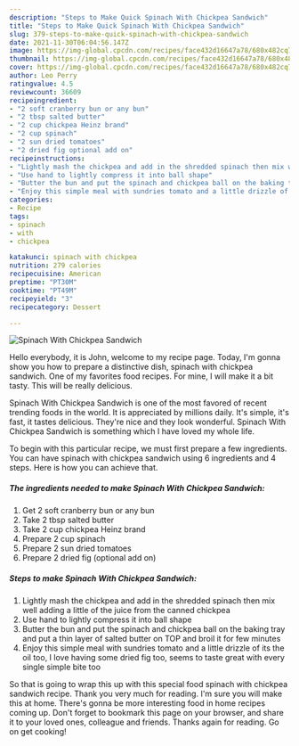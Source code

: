 ```yaml
---
description: "Steps to Make Quick Spinach With Chickpea Sandwich"
title: "Steps to Make Quick Spinach With Chickpea Sandwich"
slug: 379-steps-to-make-quick-spinach-with-chickpea-sandwich
date: 2021-11-30T06:04:56.147Z
image: https://img-global.cpcdn.com/recipes/face432d16647a78/680x482cq70/spinach-with-chickpea-sandwich-recipe-main-photo.jpg
thumbnail: https://img-global.cpcdn.com/recipes/face432d16647a78/680x482cq70/spinach-with-chickpea-sandwich-recipe-main-photo.jpg
cover: https://img-global.cpcdn.com/recipes/face432d16647a78/680x482cq70/spinach-with-chickpea-sandwich-recipe-main-photo.jpg
author: Leo Perry
ratingvalue: 4.5
reviewcount: 36609
recipeingredient:
- "2 soft cranberry bun or any bun"
- "2 tbsp salted butter"
- "2 cup chickpea Heinz brand"
- "2 cup spinach"
- "2 sun dried tomatoes"
- "2 dried fig optional add on"
recipeinstructions:
- "Lightly mash the chickpea and add in the shredded spinach then mix well adding a little of the juice from the canned chickpea"
- "Use hand to lightly compress it into ball shape"
- "Butter the bun and put the spinach and chickpea ball on the baking tray and put a thin layer of salted butter on TOP and broil it for few minutes"
- "Enjoy this simple meal with sundries tomato and a little drizzle of its the oil too, I love having some dried fig too, seems to taste great with every single simple bite too"
categories:
- Recipe
tags:
- spinach
- with
- chickpea

katakunci: spinach with chickpea 
nutrition: 279 calories
recipecuisine: American
preptime: "PT30M"
cooktime: "PT49M"
recipeyield: "3"
recipecategory: Dessert

---
```



![Spinach With Chickpea Sandwich](https://img-global.cpcdn.com/recipes/face432d16647a78/680x482cq70/spinach-with-chickpea-sandwich-recipe-main-photo.jpg)

Hello everybody, it is John, welcome to my recipe page. Today, I'm gonna show you how to prepare a distinctive dish, spinach with chickpea sandwich. One of my favorites food recipes. For mine, I will make it a bit tasty. This will be really delicious.

Spinach With Chickpea Sandwich is one of the most favored of recent trending foods in the world. It is appreciated by millions daily. It's simple, it's fast, it tastes delicious. They're nice and they look wonderful. Spinach With Chickpea Sandwich is something which I have loved my whole life.




To begin with this particular recipe, we must first prepare a few ingredients. You can have spinach with chickpea sandwich using 6 ingredients and 4 steps. Here is how you can achieve that.

<!--inarticleads1-->

##### The ingredients needed to make Spinach With Chickpea Sandwich:

1. Get 2 soft cranberry bun or any bun
1. Take 2 tbsp salted butter
1. Take 2 cup chickpea Heinz brand
1. Prepare 2 cup spinach
1. Prepare 2 sun dried tomatoes
1. Prepare 2 dried fig (optional add on)




<!--inarticleads2-->

##### Steps to make Spinach With Chickpea Sandwich:

1. Lightly mash the chickpea and add in the shredded spinach then mix well adding a little of the juice from the canned chickpea
1. Use hand to lightly compress it into ball shape
1. Butter the bun and put the spinach and chickpea ball on the baking tray and put a thin layer of salted butter on TOP and broil it for few minutes
1. Enjoy this simple meal with sundries tomato and a little drizzle of its the oil too, I love having some dried fig too, seems to taste great with every single simple bite too




So that is going to wrap this up with this special food spinach with chickpea sandwich recipe. Thank you very much for reading. I'm sure you will make this at home. There's gonna be more interesting food in home recipes coming up. Don't forget to bookmark this page on your browser, and share it to your loved ones, colleague and friends. Thanks again for reading. Go on get cooking!
